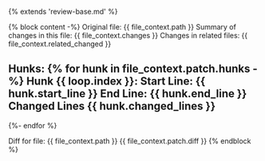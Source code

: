 {% extends 'review-base.md' %}

{% block content -%}
Original file: {{ file_context.path }}
Summary of changes in this file: {{ file_context.changes }}
Changes in related files: {{ file_context.related_changed }}

Hunks:
{% for hunk in file_context.patch.hunks -%}
Hunk {{ loop.index }}:
    Start Line: {{ hunk.start_line }}
    End Line: {{ hunk.end_line }}
    Changed Lines {{ hunk.changed_lines }}
----------
{%- endfor %}

Diff for file: {{ file_context.path }}
{{ file_context.patch.diff }}
{% endblock %}